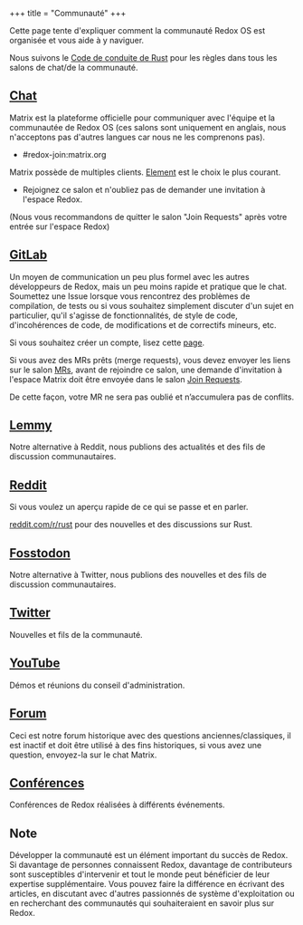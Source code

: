 +++
title = "Communauté"
+++

Cette page tente d'expliquer comment la communauté Redox OS est organisée et vous aide à y naviguer.

Nous suivons le [Code de conduite de Rust](https://www.rust-lang.org/policies/code-of-conduct) pour les règles dans tous les salons de chat/de la communauté.

## [Chat](https://matrix.to/#/#redox-join:matrix.org)

Matrix est la plateforme officielle pour communiquer avec l'équipe et la communautée de Redox OS (ces salons sont uniquement en anglais, nous n'acceptons pas d'autres langues car nous ne les comprenons pas).

- #redox-join:matrix.org

Matrix possède de multiples clients. [Element](https://element.io/) est le choix le plus courant.

- Rejoignez ce salon et n'oubliez pas de demander une invitation à l'espace Redox.

(Nous vous recommandons de quitter le salon "Join Requests" après votre entrée sur l'espace Redox)

## [GitLab](https://gitlab.redox-os.org/redox-os/redox)

Un moyen de communication un peu plus formel avec les autres développeurs de Redox, mais un peu moins rapide et pratique que le chat. Soumettez une Issue lorsque vous rencontrez des problèmes de compilation, de tests ou si vous souhaitez simplement discuter d'un sujet en particulier, qu'il s'agisse de fonctionnalités, de style de code, d'incohérences de code, de modifications et de correctifs mineurs, etc.

Si vous souhaitez créer un compte, lisez cette [page](https://doc.redox-os.org/book/ch12-01-signing-in-to-gitlab.html).

Si vous avez des MRs prêts (merge requests), vous devez envoyer les liens sur le salon [MRs](https://matrix.to/#/#redox-mrs:matrix.org), avant de rejoindre ce salon, une demande d'invitation à l'espace Matrix doit être envoyée dans le salon [Join Requests](https://matrix.to/#/#redox-join:matrix.org).

De cette façon, votre MR ne sera pas oublié et n’accumulera pas de conflits.

## [Lemmy](https://lemmy.world/c/redox)

Notre alternative à Reddit, nous publions des actualités et des fils de discussion communautaires.

## [Reddit](https://www.reddit.com/r/Redox/)

Si vous voulez un aperçu rapide de ce qui se passe et en parler.

[reddit.com/r/rust](https://www.reddit.com/r/rust) pour des nouvelles et des discussions sur Rust.

## [Fosstodon](https://fosstodon.org/@redox)

Notre alternative à Twitter, nous publions des nouvelles et des fils de discussion communautaires.


## [Twitter](https://twitter.com/redox_os)

Nouvelles et fils de la communauté.

## [YouTube](https://www.youtube.com/@RedoxOS)

Démos et réunions du conseil d'administration.

## [Forum](https://discourse.redox-os.org/)

Ceci est notre forum historique avec des questions anciennes/classiques, il est inactif et doit être utilisé à des fins historiques, si vous avez une question, envoyez-la sur le chat Matrix.

## [Conférences](/talks/)

Conférences de Redox réalisées à différents événements.

## Note

Développer la communauté est un élément important du succès de Redox. Si davantage de personnes connaissent Redox, davantage de contributeurs sont susceptibles d'intervenir et tout le monde peut bénéficier de leur expertise supplémentaire. Vous pouvez faire la différence en écrivant des articles, en discutant avec d'autres passionnés de système d'exploitation ou en recherchant des communautés qui souhaiteraient en savoir plus sur Redox.
